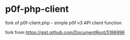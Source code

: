 p0f-php-client
===============

fork of p0f-client.php - simple p0f v3 API client function

fork from https://gist.github.com/DocumentRoot/5186996
